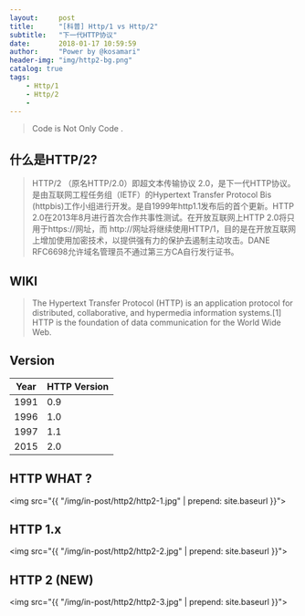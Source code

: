 ```yaml
---
layout:     post
title:      "[科普] Http/1 vs Http/2"
subtitle:   "下一代HTTP协议"
date:       2018-01-17 10:59:59
author:     "Power by @kosamari"
header-img: "img/http2-bg.png"
catalog: true
tags:
    - Http/1
    - Http/2
    - 
---
```


> Code is Not Only Code .

## 什么是HTTP/2?
> HTTP/2 （原名HTTP/2.0）即超文本传输协议 2.0，是下一代HTTP协议。是由互联网工程任务组（IETF）的Hypertext Transfer Protocol Bis (httpbis)工作小组进行开发。是自1999年http1.1发布后的首个更新。HTTP 2.0在2013年8月进行首次合作共事性测试。在开放互联网上HTTP 2.0将只用于https://网址，而 http://网址将继续使用HTTP/1，目的是在开放互联网上增加使用加密技术，以提供强有力的保护去遏制主动攻击。DANE RFC6698允许域名管理员不通过第三方CA自行发行证书。

WIKI
-------
> The Hypertext Transfer Protocol (HTTP) is an application protocol for distributed, collaborative, and hypermedia information systems.[1] HTTP is the foundation of data communication for the World Wide Web.

## Version
Year | HTTP Version 
----|----
1991 |	0.9 
1996 |	1.0 
1997 |	1.1 
2015 |	2.0 


## HTTP WHAT ?
<img src="{{ "/img/in-post/http2/http2-1.jpg" | prepend: site.baseurl }}">

## HTTP 1.x
<img src="{{ "/img/in-post/http2/http2-2.jpg" | prepend: site.baseurl }}">

## HTTP 2 (NEW)
<img src="{{ "/img/in-post/http2/http2-3.jpg" | prepend: site.baseurl }}">

